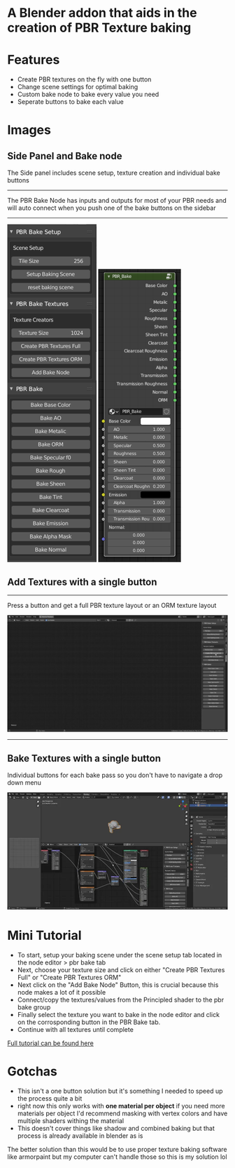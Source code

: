 

# A Blender addon that aids in the creation of PBR Texture baking

# Features
- Create PBR textures on the fly with one button
- Change scene settings for optimal baking 
- Custom bake node to bake every value you need
- Seperate buttons to bake each value

# Images
## Side Panel and Bake node
The Side panel includes scene setup, texture creation and individual bake buttons

***

The PBR Bake Node has inputs and outputs for most of your PBR needs and will auto connect when you push one of the bake buttons on the sidebar

***

![Side Panel](images/panel.png)
![Bake Node](images/bake_node.png)


## Add Textures with a single button

***

Press a button and get a full PBR texture layout or an ORM texture layout

![Textures](images/textures.webp)

***

## Bake Textures with a single button

Individual buttons for each bake pass so you don't have to navigate a drop down menu

![Process](images/process.webp)


# Mini Tutorial

- To start, setup your baking scene under the scene setup tab located in the node editor > pbr bake tab
- Next, choose your texture size and click on either "Create PBR Textures Full" or "Create PBR Textures ORM"
- Next click on the "Add Bake Node" Button, this is crucial because this node makes a lot of it possible
- Connect/copy the textures/values from the Principled shader to the pbr bake group
- Finally select the texture you want to bake in the node editor and click on the corrosponding button in the PBR Bake tab. 
- Continue with all textures until complete

[Full tutorial can be found here](https://github.com/TehMerow/PBR_Bake_Tools/wiki/Tutorial)

# Gotchas

- This isn't a one button solution but it's something I needed to speed up the process quite a bit
- right now this only works with **one material per object** if you need more materials per object I'd recommend masking with vertex colors and have multiple shaders withing the material
- This doesn't cover things like shadow and combined baking but that process is already available in blender as is

The better solution than this would be to use proper texture baking software like armorpaint but my computer can't handle those so this is my solution lol


